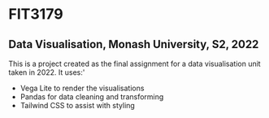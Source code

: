 # FIT3179
## Data Visualisation, Monash University, S2, 2022
This is a project created as the final assignment for a data visualisation unit taken in 2022. It uses:'
- Vega Lite to render the visualisations
- Pandas for data cleaning and transforming
- Tailwind CSS to assist with styling
